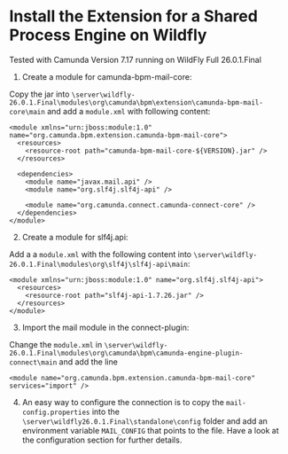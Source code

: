 # Install the Extension for a Shared Process Engine on Wildfly

Tested with Camunda Version 7.17 running on WildFly Full 26.0.1.Final

1. Create a module for camunda-bpm-mail-core:

  Copy the jar into `\server\wildfly-26.0.1.Final\modules\org\camunda\bpm\extension\camunda-bpm-mail-core\main` and add a `module.xml` with following content:
  
  ```
  <module xmlns="urn:jboss:module:1.0" name="org.camunda.bpm.extension.camunda-bpm-mail-core">
    <resources>
      <resource-root path="camunda-bpm-mail-core-${VERSION}.jar" />
    </resources>
  
    <dependencies>
      <module name="javax.mail.api" />
      <module name="org.slf4j.slf4j-api" />
      
      <module name="org.camunda.connect.camunda-connect-core" />
    </dependencies>
  </module>
  ```

2. Create a module for slf4j.api:

  Add a a `module.xml` with the following content into `\server\wildfly-26.0.1.Final\modules\org\slf4j\slf4j-api\main`:
  
  ```
  <module xmlns="urn:jboss:module:1.0" name="org.slf4j.slf4j-api">
    <resources>
      <resource-root path="slf4j-api-1.7.26.jar" />
    </resources>
  </module>
  ```

3. Import the mail module in the connect-plugin:

  Change the `module.xml` in `\server\wildfly-26.0.1.Final\modules\org\camunda\bpm\camunda-engine-plugin-connect\main` and add the line
  
  ```
  <module name="org.camunda.bpm.extension.camunda-bpm-mail-core" services="import" />
  ```

4. An easy way to configure the connection is to copy the `mail-config.properties` into the `\server\wildfly26.0.1.Final\standalone\config` folder and add an environment variable `MAIL_CONFIG` that points to the file. Have a look at the configuration section for further details.
